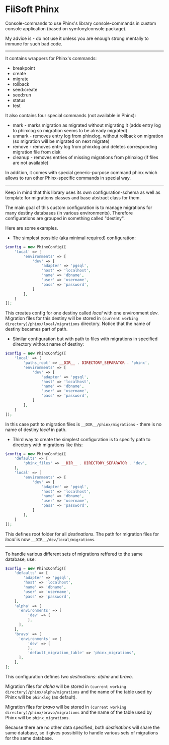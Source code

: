 # FiiSoft Phinx

Console-commands to use Phinx's library console-commands in custom console application (based on symfony/console package).

My advice is - do not use it unless you are enough strong mentally to immune for such bad code. 

---------------------------------

It contains wrappers for Phinx's commands:

* breakpoint
* create
* migrate
* rollback
* seed:create
* seed:run
* status
* test

It also contains four special commands (not available in Phinx):
* mark - marks migration as migrated without migrating it (adds entry log to phinxlog so migration seems to be already migrated)
* unmark - removes entry log from phinxlog, without rollback on migration (so migration will be migrated on next migrate)
* remove - removes entry log from phinxlog and deletes corresponding migration file from disk 
* cleanup - removes entries of missing migrations from phinxlog (if files are not available)

In addition, it comes with special generic-purpose command phinx which allows to run other Phinx-specific commands in special way.

---------------------------------

Keep in mind that this library uses its own configuration-schema as well as template for migrations classes and base abstract class for them.

The main goal of this custom configuration is to manage migrations for many destiny databases (in various environments).
Therefore configurations are grouped in something called "destiny".

Here are some examples.

- The simplest possible (aka minimal required) configuration:

```php
$config = new PhinxConfig([
    'local' => [
        'environments' => [
            'dev' => [
                'adapter' => 'pgsql',
                'host' => 'localhost',
                'name' => 'dbname',
                'user' => 'username',
                'pass' => 'password',
            ]
        ],
    ]
]);
```
This creates config for one destiny called _local_ with one environment _dev_.
Migration files for this destiny will be stored in `(current working directory)/phinx/local/migrations` directory.
Notice that the name of destiny becames part of path. 

- Similar configuration but with path to files with migrations in specified directory without name of destiny:

```php
$config = new PhinxConfig([
    'local' => [
        'paths_root' => __DIR__ . DIRECTORY_SEPARATOR . 'phinx',
        'environments' => [
            'dev' => [
                'adapter' => 'pgsql',
                'host' => 'localhost',
                'name' => 'dbname',
                'user' => 'username',
                'pass' => 'password',
            ]
        ],
    ]
]);
```
In this case path to migration files is `__DIR__/phinx/migrations` - there is no name of destiny _local_ in path.

- Third way to create the simplest configuration is to specify path to directory with migrations like this:

```php
$config = new PhinxConfig([
    'defaults' => [
        'phinx_files' => __DIR__ . DIRECTORY_SEPARATOR . 'dev',
    ],
    'local' => [
        'environments' => [
            'dev' => [
                'adapter' => 'pgsql',
                'host' => 'localhost',
                'name' => 'dbname',
                'user' => 'username',
                'pass' => 'password',
            ]
        ],
    ]
]);
```
This defines root folder for all _destinations_. The path for migration files for _local_ is now `__DIR__/dev/local/migrations`.

---

To handle various different sets of migrations reffered to the same database, use:

```php
$config = new PhinxConfig([
    'defaults' => [
        'adapter' => 'pgsql',
        'host' => 'localhost',
        'name' => 'dbname',
        'user' => 'username',
        'pass' => 'password',
    ],
    'alpha' => [
      'environments' => [
          'dev' => [
          ],
      ],
    ],
    'bravo' => [
      'environments' => [
          'dev' => [
          ],
          'default_migration_table' => 'phinx_migrations',
      ],
    ],
];
```

This configuration defines two _destinations_: _alpha_ and _bravo_.

Migration files for _alpha_ will be stored in `(current working directory)/phinx/alpha/migrations`
and the name of the table used by Phinx will be `phinxlog` (as default).

Migration files for _bravo_ will be stored in `(current working directory)/phinx/bravo/migrations`
and the name of the table used by Phinx will be `phinx_migrations`.

Because there are no other data specified, both _destinations_ will share the same database, so it gives possibility
to handle various sets of migrations for the same database.  